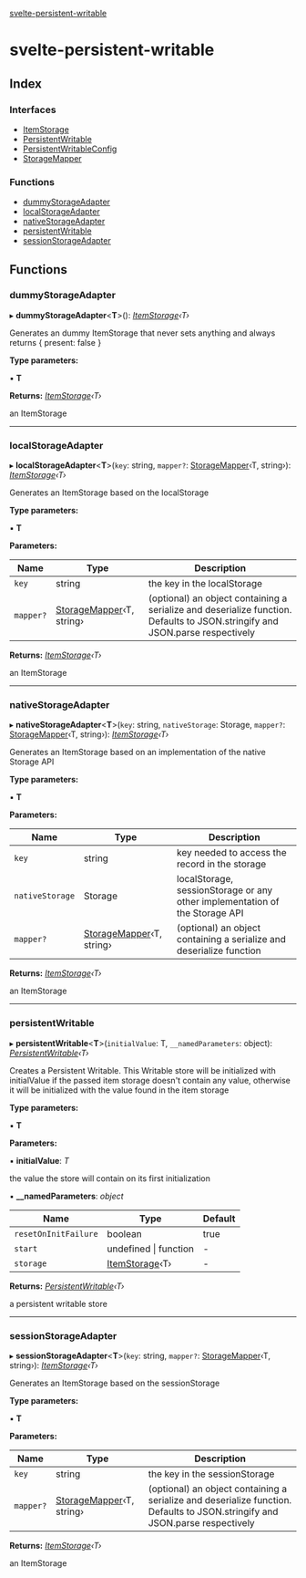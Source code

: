 [svelte-persistent-writable](README.md)

# svelte-persistent-writable

## Index

### Interfaces

* [ItemStorage](interfaces/itemstorage.md)
* [PersistentWritable](interfaces/persistentwritable.md)
* [PersistentWritableConfig](interfaces/persistentwritableconfig.md)
* [StorageMapper](interfaces/storagemapper.md)

### Functions

* [dummyStorageAdapter](README.md#dummystorageadapter)
* [localStorageAdapter](README.md#localstorageadapter)
* [nativeStorageAdapter](README.md#nativestorageadapter)
* [persistentWritable](README.md#persistentwritable)
* [sessionStorageAdapter](README.md#sessionstorageadapter)

## Functions

###  dummyStorageAdapter

▸ **dummyStorageAdapter**<**T**>(): *[ItemStorage](interfaces/itemstorage.md)‹T›*

Generates an dummy ItemStorage that never sets anything and always returns { present: false }

**Type parameters:**

▪ **T**

**Returns:** *[ItemStorage](interfaces/itemstorage.md)‹T›*

an ItemStorage

___

###  localStorageAdapter

▸ **localStorageAdapter**<**T**>(`key`: string, `mapper?`: [StorageMapper](interfaces/storagemapper.md)‹T, string›): *[ItemStorage](interfaces/itemstorage.md)‹T›*

Generates an ItemStorage based on the localStorage

**Type parameters:**

▪ **T**

**Parameters:**

Name | Type | Description |
------ | ------ | ------ |
`key` | string | the key in the localStorage |
`mapper?` | [StorageMapper](interfaces/storagemapper.md)‹T, string› | (optional) an object containing a serialize and deserialize function. Defaults to JSON.stringify and JSON.parse respectively |

**Returns:** *[ItemStorage](interfaces/itemstorage.md)‹T›*

an ItemStorage

___

###  nativeStorageAdapter

▸ **nativeStorageAdapter**<**T**>(`key`: string, `nativeStorage`: Storage, `mapper?`: [StorageMapper](interfaces/storagemapper.md)‹T, string›): *[ItemStorage](interfaces/itemstorage.md)‹T›*

Generates an ItemStorage based on an implementation of the native Storage API

**Type parameters:**

▪ **T**

**Parameters:**

Name | Type | Description |
------ | ------ | ------ |
`key` | string | key needed to access the record in the storage |
`nativeStorage` | Storage | localStorage, sessionStorage or any other implementation of the Storage API |
`mapper?` | [StorageMapper](interfaces/storagemapper.md)‹T, string› | (optional) an object containing a serialize and deserialize function |

**Returns:** *[ItemStorage](interfaces/itemstorage.md)‹T›*

an ItemStorage

___

###  persistentWritable

▸ **persistentWritable**<**T**>(`initialValue`: T, `__namedParameters`: object): *[PersistentWritable](interfaces/persistentwritable.md)‹T›*

Creates a Persistent Writable. This Writable store will be initialized with initialValue if
the passed item storage doesn't contain any value, otherwise it will be initialized with the value
found in the item storage

**Type parameters:**

▪ **T**

**Parameters:**

▪ **initialValue**: *T*

the value the store will contain on its first initialization

▪ **__namedParameters**: *object*

Name | Type | Default |
------ | ------ | ------ |
`resetOnInitFailure` | boolean | true |
`start` | undefined &#124; function | - |
`storage` | [ItemStorage](interfaces/itemstorage.md)‹T› | - |

**Returns:** *[PersistentWritable](interfaces/persistentwritable.md)‹T›*

a persistent writable store

___

###  sessionStorageAdapter

▸ **sessionStorageAdapter**<**T**>(`key`: string, `mapper?`: [StorageMapper](interfaces/storagemapper.md)‹T, string›): *[ItemStorage](interfaces/itemstorage.md)‹T›*

Generates an ItemStorage based on the sessionStorage

**Type parameters:**

▪ **T**

**Parameters:**

Name | Type | Description |
------ | ------ | ------ |
`key` | string | the key in the sessionStorage |
`mapper?` | [StorageMapper](interfaces/storagemapper.md)‹T, string› | (optional) an object containing a serialize and deserialize function. Defaults to JSON.stringify and JSON.parse respectively |

**Returns:** *[ItemStorage](interfaces/itemstorage.md)‹T›*

an ItemStorage
